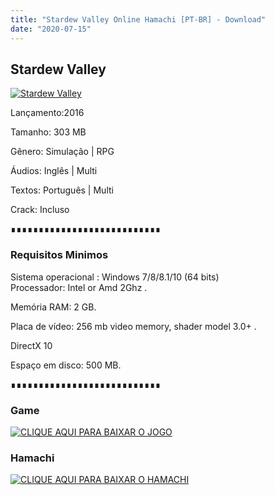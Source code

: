 ```yaml
---
title: "Stardew Valley Online Hamachi [PT-BR] - Download"
date: "2020-07-15"
---
```


## Stardew Valley

[![](https://1.bp.blogspot.com/-67EgGE9xAOE/XqY6xtPKRAI/AAAAAAAAAlI/S_1GpcyhEekhPzPNJZHhDboX-smdCP9NACLcBGAsYHQ/s640/782777.jpg "Stardew Valley")](https://1.bp.blogspot.com/-67EgGE9xAOE/XqY6xtPKRAI/AAAAAAAAAlI/S_1GpcyhEekhPzPNJZHhDboX-smdCP9NACLcBGAsYHQ/s1600/782777.jpg)

Lançamento:2016

Tamanho: 303 MB

Gênero: Simulação | RPG

Áudios: Inglês | Multi

Textos: Português | Multi

Crack: Incluso

∎∎∎∎∎∎∎∎∎∎∎∎∎∎∎∎∎∎∎∎∎∎∎∎∎∎∎

  

### Requisitos Minimos

Sistema operacional : Windows 7/8/8.1/10 (64 bits)  
Processador: Intel or Amd 2Ghz .

Memória RAM: 2 GB.

Placa de vídeo: 256 mb video memory, shader model 3.0+ .

DirectX 10

Espaço em disco: 500 MB.

∎∎∎∎∎∎∎∎∎∎∎∎∎∎∎∎∎∎∎∎∎∎∎∎∎∎∎

### Game

[![](https://1.bp.blogspot.com/-qtMkGv5gL20/XnDXUMM72yI/AAAAAAAAAas/3fw4QW-wPxoIAhUyb7hjqQAA1Rvne5TmQCPcBGAYYCw/s320/MAGNET{ca9bad4f721d92abc13e060f4f8dd78be4bc2e3e6ae69d619fbd104809de1ad1}2BLINK.png "CLIQUE AQUI PARA BAIXAR O JOGO")](https://ouo.io/txUVIMg)

### Hamachi

[![](https://1.bp.blogspot.com/-qtMkGv5gL20/XnDXUMM72yI/AAAAAAAAAas/3fw4QW-wPxoIAhUyb7hjqQAA1Rvne5TmQCPcBGAYYCw/s320/MAGNET{ca9bad4f721d92abc13e060f4f8dd78be4bc2e3e6ae69d619fbd104809de1ad1}2BLINK.png "CLIQUE AQUI PARA BAIXAR O HAMACHI")](https://ouo.io/Wr30kV)

